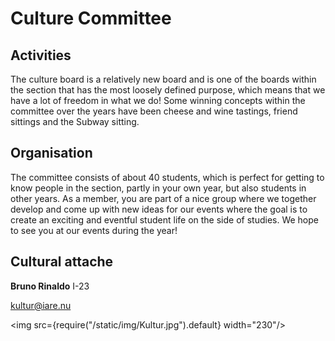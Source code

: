 # Culture Committee

## Activities
The culture board is a relatively new board and is one of the boards within the section that has the most loosely defined purpose, which means that we have a lot of freedom in what we do! Some winning concepts within the committee over the years have been cheese and wine tastings, friend sittings and the Subway sitting.

## Organisation

The committee consists of about 40 students, which is perfect for getting to know people in the section, partly in your own year, but also students in other years. As a member, you are part of a nice group where we together develop and come up with new ideas for our events where the goal is to create an exciting and eventful student life on the side of studies. We hope to see you at our events during the year!

## Cultural attache

__Bruno Rinaldo__ I-23

kultur@iare.nu

<img src={require("/static/img/Kultur.jpg").default} width="230"/>
